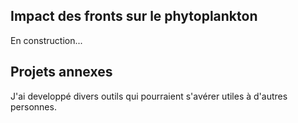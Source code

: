 ## Impact des fronts sur le phytoplankton

En construction...

## Projets annexes

J'ai developpé divers outils qui pourraient s'avérer utiles à d'autres personnes.

